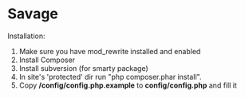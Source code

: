 # Savage


Installation:

1. Make sure you have mod_rewrite installed and enabled
2. Install Composer
3. Install subversion (for smarty package)
4. In site's 'protected' dir run "php composer.phar install".
5. Copy **/config/config.php.example** to **config/config.php** and fill it


